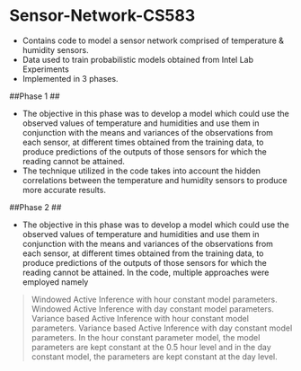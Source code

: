 # Sensor-Network-CS583

* Contains code to model a sensor network comprised of temperature & humidity sensors.
* Data used to train probabilistic models obtained from Intel Lab Experiments
* Implemented in 3 phases.

##Phase 1 ##
* The objective in this phase was to develop a model which could use the observed values of temperature and humidities and use them in conjunction with the means and variances of the observations from each sensor, at different times obtained from the training data, to produce predictions of the outputs of those sensors for which the reading cannot be attained.
* The technique utilized in the code takes into account the hidden correlations between the temperature and humidity sensors to produce more accurate results.

##Phase 2 ##
* The objective in this phase was to develop a model which could use the observed values of temperature and
humidities and use them in conjunction with the means and variances of the observations from each sensor, at
different times obtained from the training data, to produce predictions of the outputs of those sensors for which the
reading cannot be attained.
In the code, multiple approaches were employed namely
> Windowed Active Inference with hour constant model parameters.
> Windowed Active Inference with day constant model parameters.
> Variance based Active Inference with hour constant model parameters.
> Variance based Active Inference with day constant model parameters.
In the hour constant parameter model, the model parameters are kept constant at the 0.5 hour level and in the day
constant model, the parameters are kept constant at the day level.
